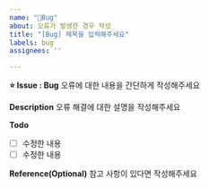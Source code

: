 ```yaml
---
name: "🐛Bug"
about: 오류가 발생한 경우 작성
title: "[Bug] 제목을 입력해주세요"
labels: bug
assignees: ''

---
```


**⭐ Issue : Bug**
오류에 대한 내용을 간단하게 작성해주세요

**Description**
오류 해결에 대한 설명을 작성해주세요

**Todo**
- [ ] 수정한 내용
- [ ] 수정한 내용

**Reference(Optional)**
참고 사항이 있다면 작성해주세요
